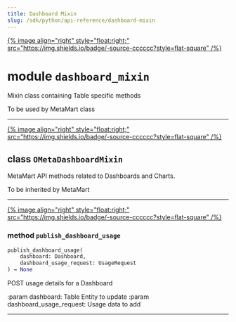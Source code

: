 ```yaml
---
title: Dashboard Mixin
slug: /sdk/python/api-reference/dashboard-mixin
---
```




[{% image align="right" style="float:right;" src="https://img.shields.io/badge/-source-cccccc?style=flat-square" /%}](https://github.com/meta-mart/MetaMart/tree/main/ingestion/src/metadata/ingestion/ometa/mixins/dashboard_mixin.py#L0")

# module `dashboard_mixin`
Mixin class containing Table specific methods 

To be used by MetaMart class 



---

[{% image align="right" style="float:right;" src="https://img.shields.io/badge/-source-cccccc?style=flat-square" /%}](https://github.com/meta-mart/MetaMart/tree/main/ingestion/src/metadata/ingestion/ometa/mixins/dashboard_mixin.py#L25")

## class `OMetaDashboardMixin`
MetaMart API methods related to Dashboards and Charts. 

To be inherited by MetaMart 




---

[{% image align="right" style="float:right;" src="https://img.shields.io/badge/-source-cccccc?style=flat-square" /%}](https://github.com/meta-mart/MetaMart/tree/main/ingestion/src/metadata/ingestion/ometa/mixins/dashboard_mixin.py#L34")

### method `publish_dashboard_usage`

```python
publish_dashboard_usage(
    dashboard: Dashboard,
    dashboard_usage_request: UsageRequest
) → None
```

POST usage details for a Dashboard 

:param dashboard: Table Entity to update :param dashboard_usage_request: Usage data to add 




---



